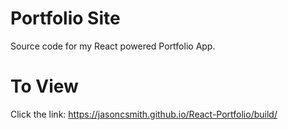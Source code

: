 # Portfolio Site

Source code for my React powered Portfolio App.

# To View

Click the link: https://jasoncsmith.github.io/React-Portfolio/build/